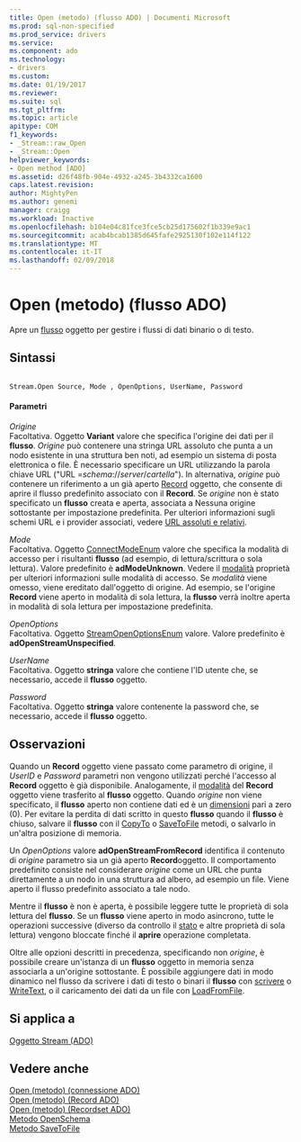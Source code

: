 ```yaml
---
title: Open (metodo) (flusso ADO) | Documenti Microsoft
ms.prod: sql-non-specified
ms.prod_service: drivers
ms.service: 
ms.component: ado
ms.technology:
- drivers
ms.custom: 
ms.date: 01/19/2017
ms.reviewer: 
ms.suite: sql
ms.tgt_pltfrm: 
ms.topic: article
apitype: COM
f1_keywords:
- _Stream::raw_Open
- _Stream::Open
helpviewer_keywords:
- Open method [ADO]
ms.assetid: d26f48fb-904e-4932-a245-3b4332ca1600
caps.latest.revision: 
author: MightyPen
ms.author: genemi
manager: craigg
ms.workload: Inactive
ms.openlocfilehash: b104e04c81fce3fce5cb25d175602f1b339e9ac1
ms.sourcegitcommit: acab4bcab1385d645fafe2925130f102e114f122
ms.translationtype: MT
ms.contentlocale: it-IT
ms.lasthandoff: 02/09/2018
---
```

# <a name="open-method-ado-stream"></a>Open (metodo) (flusso ADO)
Apre un [flusso](../../../ado/reference/ado-api/stream-object-ado.md) oggetto per gestire i flussi di dati binario o di testo.  
  
## <a name="syntax"></a>Sintassi  
  
```  
  
Stream.Open Source, Mode , OpenOptions, UserName, Password  
```  
  
#### <a name="parameters"></a>Parametri  
 *Origine*  
 Facoltativa. Oggetto **Variant** valore che specifica l'origine dei dati per il **flusso**. *Origine* può contenere una stringa URL assoluto che punta a un nodo esistente in una struttura ben noti, ad esempio un sistema di posta elettronica o file. È necessario specificare un URL utilizzando la parola chiave URL ("URL =*schema*://*server*/*cartella*"). In alternativa, *origine* può contenere un riferimento a un già aperto [Record](../../../ado/reference/ado-api/record-object-ado.md) oggetto, che consente di aprire il flusso predefinito associato con il **Record**. Se *origine* non è stato specificato un **flusso** creata e aperta, associata a Nessuna origine sottostante per impostazione predefinita. Per ulteriori informazioni sugli schemi URL e i provider associati, vedere [URL assoluti e relativi](../../../ado/guide/data/absolute-and-relative-urls.md).  
  
 *Mode*  
 Facoltativa. Oggetto [ConnectModeEnum](../../../ado/reference/ado-api/connectmodeenum.md) valore che specifica la modalità di accesso per i risultanti **flusso** (ad esempio, di lettura/scrittura o sola lettura). Valore predefinito è **adModeUnknown**. Vedere il [modalità](../../../ado/reference/ado-api/mode-property-ado.md) proprietà per ulteriori informazioni sulle modalità di accesso. Se *modalità* viene omesso, viene ereditato dall'oggetto di origine. Ad esempio, se l'origine **Record** viene aperto in modalità di sola lettura, la **flusso** verrà inoltre aperta in modalità di sola lettura per impostazione predefinita.  
  
 *OpenOptions*  
 Facoltativa. Oggetto [StreamOpenOptionsEnum](../../../ado/reference/ado-api/streamopenoptionsenum.md) valore. Valore predefinito è **adOpenStreamUnspecified**.  
  
 *UserName*  
 Facoltativa. Oggetto **stringa** valore che contiene l'ID utente che, se necessario, accede il **flusso** oggetto.  
  
 *Password*  
 Facoltativa. Oggetto **stringa** valore contenente la password che, se necessario, accede il **flusso** oggetto.  
  
## <a name="remarks"></a>Osservazioni  
 Quando un **Record** oggetto viene passato come parametro di origine, il *UserID* e *Password* parametri non vengono utilizzati perché l'accesso al **Record** oggetto è già disponibile. Analogamente, il [modalità](../../../ado/reference/ado-api/mode-property-ado.md) del **Record** oggetto viene trasferito al **flusso** oggetto. Quando *origine* non viene specificato, il **flusso** aperto non contiene dati ed è un [dimensioni](../../../ado/reference/ado-api/size-property-ado-stream.md) pari a zero (0). Per evitare la perdita di dati scritto in questo **flusso** quando il **flusso** è chiuso, salvare il **flusso** con il [CopyTo](../../../ado/reference/ado-api/copyto-method-ado.md) o [ SaveToFile](../../../ado/reference/ado-api/savetofile-method.md) metodi, o salvarlo in un'altra posizione di memoria.  
  
 Un *OpenOptions* valore **adOpenStreamFromRecord** identifica il contenuto di *origine* parametro sia un già aperto **Record**oggetto. Il comportamento predefinito consiste nel considerare *origine* come un URL che punta direttamente a un nodo in una struttura ad albero, ad esempio un file. Viene aperto il flusso predefinito associato a tale nodo.  
  
 Mentre il **flusso** è non è aperta, è possibile leggere tutte le proprietà di sola lettura del **flusso**. Se un **flusso** viene aperto in modo asincrono, tutte le operazioni successive (diverso da controllo il [stato](../../../ado/reference/ado-api/state-property-ado.md) e altre proprietà di sola lettura) vengono bloccate finché il **aprire** operazione completata.  
  
 Oltre alle opzioni descritti in precedenza, specificando non *origine*, è possibile creare un'istanza di un **flusso** oggetto in memoria senza associarla a un'origine sottostante. È possibile aggiungere dati in modo dinamico nel flusso da scrivere i dati di testo o binari il **flusso** con [scrivere](../../../ado/reference/ado-api/write-method.md) o [WriteText](../../../ado/reference/ado-api/writetext-method.md), o il caricamento dei dati da un file con [ LoadFromFile](../../../ado/reference/ado-api/loadfromfile-method-ado.md).  
  
## <a name="applies-to"></a>Si applica a  
 [Oggetto Stream (ADO)](../../../ado/reference/ado-api/stream-object-ado.md)  
  
## <a name="see-also"></a>Vedere anche  
 [Open (metodo) (connessione ADO)](../../../ado/reference/ado-api/open-method-ado-connection.md)   
 [Open (metodo) (Record ADO)](../../../ado/reference/ado-api/open-method-ado-record.md)   
 [Open (metodo) (Recordset ADO)](../../../ado/reference/ado-api/open-method-ado-recordset.md)   
 [Metodo OpenSchema](../../../ado/reference/ado-api/openschema-method.md)   
 [Metodo SaveToFile](../../../ado/reference/ado-api/savetofile-method.md)
